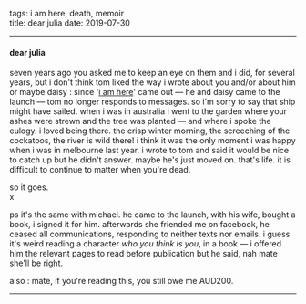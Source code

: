 

tags: i am here, death, memoir  
title: dear julia
date: 2019-07-30

------

#### dear julia 

seven years ago you asked me to keep an eye on them and i did, for several years, but i don't think tom liked the way i wrote about you and/or about him or maybe daisy : since '[i am here](https://www.johannesk.com/writing/i-am-here)' came out — he and daisy came to the launch — tom no longer responds to messages. so i'm sorry to say that ship might have sailed. when i was in australia i went to the garden where your ashes were strewn and the tree was planted — and where i spoke the eulogy. i loved being there. the crisp winter morning, the screeching of the cockatoos, the river is wild there! i think it was the only moment i was happy when i was in melbourne last year. i wrote to tom and said it would be nice to catch up but he didn't answer. maybe he's just moved on. that's life. it is difficult to continue to matter when you're dead. 

so it goes.  
x

ps it's the same with michael. he came to the launch, with his wife, bought a book, i signed it for him. afterwards she friended me on facebook, he ceased all communications, responding to neither texts nor emails. i guess it's weird reading a character _who you think is you_, in a book — i offered him the relevant pages to read before publication but he said, nah mate she'll be right. 

also : mate, if you're reading this, you still owe me AUD200.

------

